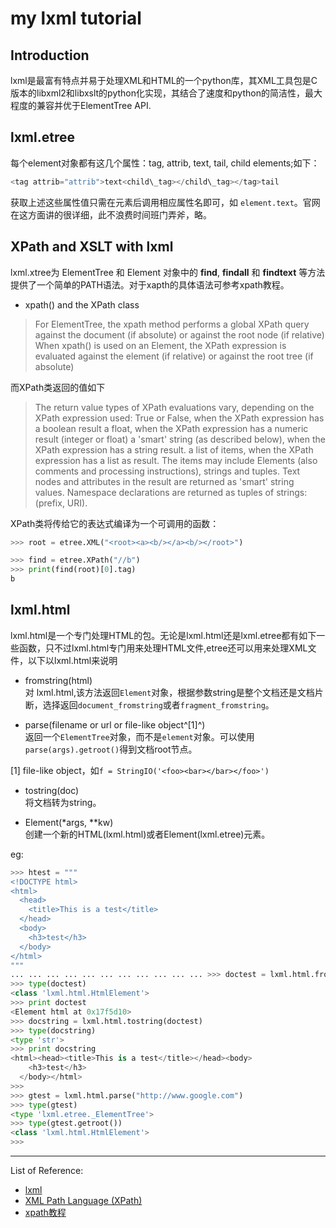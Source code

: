 my lxml tutorial
===

Introduction
---
lxml是最富有特点并易于处理XML和HTML的一个python库，其XML工具包是C版本的libxml2和libxslt的python化实现，其结合了速度和python的简洁性，最大程度的兼容并优于ElementTree API.

lxml.etree
---
每个element对象都有这几个属性：tag, attrib, text, tail, child elements;如下：

```python
<tag attrib="attrib">text<child\_tag></child\_tag></tag>tail

```

获取上述这些属性值只需在元素后调用相应属性名即可，如 `element.text`。官网在这方面讲的很详细，此不浪费时间班门弄斧，略。

XPath and XSLT with lxml  
---
lxml.xtree为 ElementTree 和 Element 对象中的 **find**, **findall** 和 **findtext**
等方法提供了一个简单的PATH语法。对于xapth的具体语法可参考xpath教程。

- xpath() and the XPath class  

> For ElementTree, the xpath method performs a global XPath query against the document (if absolute) or against the root node (if relative)
> When xpath() is used on an Element, the XPath expression is evaluated against the element (if relative) or against the root tree (if absolute)

而XPath类返回的值如下 

> The return value types of XPath evaluations vary, depending on the XPath expression used:
True or False, when the XPath expression has a boolean result
a float, when the XPath expression has a numeric result (integer or float)
a 'smart' string (as described below), when the XPath expression has a string result.
a list of items, when the XPath expression has a list as result. The items may include Elements (also comments and processing instructions), strings and tuples. Text nodes and attributes in the result are returned as 'smart' string values. Namespace declarations are returned as tuples of strings: (prefix, URI).

XPath类将传给它的表达式编译为一个可调用的函数：

```python
>>> root = etree.XML("<root><a><b/></a><b/></root>")

>>> find = etree.XPath("//b")
>>> print(find(root)[0].tag)
b
```

lxml.html
---
lxml.html是一个专门处理HTML的包。无论是lxml.html还是lxml.etree都有如下一些函数，只不过lxml.html专门用来处理HTML文件,etree还可以用来处理XML文件，以下以lxml.html来说明

- fromstring(html)  
对 lxml.html,该方法返回`Element`对象，根据参数string是整个文档还是文档片断，选择返回`document_fromstring`或者`fragment_fromstring`。

- parse(filename or url or file-like object^[1]^)   
返回一个`ElementTree`对象，而不是`element`对象。可以使用`parse(args).getroot()`得到文档root节点。

[1] file-like object，如`f = StringIO('<foo><bar></bar></foo>')`

- tostring(doc)  
将文档转为string。

- Element(*args, **kw)  
创建一个新的HTML(lxml.html)或者Element(lxml.etree)元素。

eg:

```python
>>> htest = """
<!DOCTYPE html>
<html>
  <head>
    <title>This is a test</title>
  </head>
  <body>
    <h3>test</h3>
  </body>
</html>
"""
... ... ... ... ... ... ... ... ... ... ... >>> doctest = lxml.html.fromstring(htest)
>>> type(doctest)
<class 'lxml.html.HtmlElement'>
>>> print doctest
<Element html at 0x17f5d10>
>>> docstring = lxml.html.tostring(doctest)
>>> type(docstring)
<type 'str'>
>>> print docstring
<html><head><title>This is a test</title></head><body>
    <h3>test</h3>
  </body></html>
>>>
>>> gtest = lxml.html.parse("http://www.google.com")
>>> type(gtest)
<type 'lxml.etree._ElementTree'>
>>> type(gtest.getroot())
<class 'lxml.html.HtmlElement'>
>>> 
```

------
List of Reference:
- [lxml](http://lxml.de/)
- [XML Path Language (XPath)](http://www.w3.org/TR/xpath/)
- [xpath教程](http://www.w3school.com.cn/xpath/index.asp)
